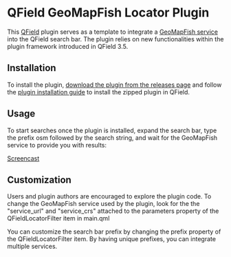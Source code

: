 # QField GeoMapFish Locator Plugin

This [QField](https://qfield.org) plugin serves as a template to integrate
a [GeoMapFish service](https://geomapfish.org/) into the QField search bar. The plugin relies on new
functionalities within the plugin framework introduced in QField 3.5.

## Installation

To install the plugin, [download the plugin from the releases page](https://github.com/opengisch/qfield-geomapfish-locator/releases)
and follow the [plugin installation guide](https://docs.qfield.org/how-to/plugins/#application-plugins) to install
the zipped plugin in QField.

## Usage

To start searches once the plugin is installed, expand the search bar, type
the prefix osm followed by the search string, and wait for the GeoMapFish
service to provide you with results:

[Screencast](https://github.com/user-attachments/assets/63ae86c2-b59c-4a7f-ae73-1c39ee2bafe8)

## Customization

Users and plugin authors are encouraged to explore the plugin code. To change
the GeoMapFish service used by the plugin, look for the the "service_url"
and "service_crs" attached to the parameters property of the QFieldLocatorFilter
item in main.qml 

You can customize the search bar prefix by changing the prefix property 
of the QFieldLocatorFilter item. By having unique prefixes, you can
integrate multiple services.
